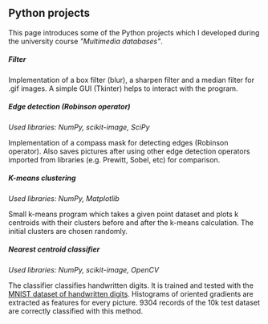 ## Python projects

This page introduces some of the Python projects which I developed during the university course _"Multimedia databases"_. 


##### Filter

Implementation of a box filter (blur), a sharpen filter and a median filter for .gif images. A simple GUI (Tkinter) helps to interact with the program.


##### Edge detection (Robinson operator)

_Used libraries: NumPy, scikit-image, SciPy_

Implementation of a compass mask for detecting edges (Robinson operator). Also saves pictures after using other edge detection operators imported from libraries (e.g. Prewitt, Sobel, etc) for comparison. 


##### K-means clustering

_Used libraries: NumPy, Matplotlib_

Small k-means program which takes a given point dataset and plots k centroids with their clusters before and after the k-means calculation. The initial clusters are chosen randomly.


##### Nearest centroid classifier

_Used libraries: NumPy, scikit-image, OpenCV_

The classifier classifies handwritten digits. It is trained and tested with the [MNIST dataset of handwritten digits](http://yann.lecun.com/exdb/mnist/). Histograms of oriented gradients are extracted as features for every picture. 9304 records of the 10k test dataset are correctly classified with this method.
